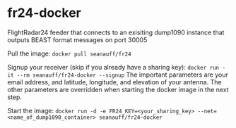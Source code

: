 # fr24-docker
FlightRadar24 feeder that connects to an exisiting dump1090 instance that outputs BEAST format messages on port 30005

Pull the image: ```docker pull seanauff/fr24```

Signup your receiver (skip if you already have a sharing key): ```docker run -it --rm seanauff/fr24-docker --signup```
The important parameters are your email address, and latitude, longitude, and elevation of your antenna. The other parameters are overridden when starting the docker image in the next step.

Start the image: ```docker run -d -e FR24_KEY=<your_sharing_key> --net=<name_of_dump1090_container> seanauff/fr24-docker```
